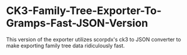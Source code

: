 # CK3-Family-Tree-Exporter-To-Gramps-Fast-JSON-Version
This version of the exporter utilizes scorpdx's ck3 to JSON converter to make exporting family tree data ridiculously fast. 
